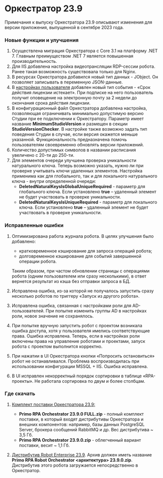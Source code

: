 # Оркестратор 23.9

Примечания к выпуску Оркестратора 23.9 описывают изменения для версии приложения, выпущенной в сентябре 2023 года.

### Новые функции и улучшения
1. Осуществлена миграция Оркестратора с Core 3.1 на платформу .NET 7. Главным преимуществом .NET 7 является повышенная производительность.
1. Для IIS добавлена настройка видеотрансляции RDP-сессии робота. Ранее такая возможность существовала только для Nginx.
1. В ресурсах Оркестратора добавился новый тип данных - JObject. Он позволяет записывать в переменную JSON-данные. 
1. В [настройках пользователя](https://docs.primo-rpa.ru/primo-rpa/orchestrator/settings/users/orch-users) добавлен новый тип события - «Срок действия лицензии истекает». При подписке на него пользователь получит оповещение на электронную почту за 2 недели до окончания срока действия лицензии.
1. В конфигурационный файл Оркестратора добавлена настройка, позволяющая ограничивать минимально допустимую версию Студии при ее подключении к Оркестратору. Параметр имеет название **MinimumStudioVersion** и размещен в секции **StudioVersionChecker**. В настройке также возможно задать тип поведения Студии в случае, если версия окажется меньше указанной. Функциональность предназначена помочь пользователям своевременно обновлять версии приложений.
1. Количество допустимых символов в названии расписания увеличено с 20-ти до 250-ти. 
1. Для элементов очереди улучшена проверка уникальности натурального ключа. Теперь возможно указать, нужно ли при проверке учитывать ключи удаленных элементов. Настройка применима как для глобального, так и для локального натурального ключа - внутри определенной очереди:
   * **DeletedNaturalKeysIsGlobalUniqueRequired** - параметр для глобального ключа. Если установлено **true** – удаленный элемент не будет участвовать в проверке уникальности. 
   * **DeletedNaturalKeysIsUniqueRequired** - параметр для локального ключа. Если установлено **true** – удаленный элемент не будет участвовать в проверке уникальности. 


### Исправленные ошибки
1. Оптимизирована работа журнала робота. В целях улучшения было добавлено:
   * кратковременное кэширование для запроса операций робота;
   * долговременное кэширование для событий завершенной операции робота.
   
   Таким образом, при частом обновлении страницы с операциями робота (одним пользователем или сразу несколькими), в ответ вернется результат из кэша без отправки запроса в БД. 
1. Исправлена ошибка, из-за которой не получалось запустить сразу несколько роботов по триггеру «Запуск из другого робота». 
1. Исправлена ошибка, связанная с настройками роли для AD-пользователей. При попытке изменить группы AD в настройках роли, новое значение не сохранялось. 
1. При попытке вручную запустить робот с проектом возникала ошибка доступа, хотя у пользователя имелись соответствующие права. Ошибка исправлена. Теперь, если в настройках роли включены права на управление роботами и проектами, запуск робота с проектом выполнится корректно.
1. При нажатии в UI Оркестратора кнопки «Попросить остановиться» робот не останавливался. Проблема воспроизводилась при использовании конфигурации MSSQL + IIS. Ошибка исправлена.
1. В UI исправлен некорректный порядок сортировки в таблице «RPA-проекты». Не работала сортировка по двум и более столбцам.


### Где скачать
1. [Комплект поставки Оркестратора 23.9:](https://disk.primo-rpa.ru/index.php/s/primo?path=%2FRelease%2FOrchestrator)
    * **Primo RPA Orchestrator 23.9.0 FULL.zip** - полный комплект поставки, в который входят дистрибутивы Оркестратора и внешних компонентов: например, базы данных PostgreSQL Server, брокера сообщений RabbitMQ и др. Вес дистрибутива ~ 3,5 Гб.
    * **Primo RPA Orchestrator 23.9.0.zip** - облегченный вариант поставки, весит ~ 1,1 Гб.

2. [Дистрибутив Robot Enterprise 23.9](https://disk.primo-rpa.ru/index.php/s/primo?path=%2FRelease%2FRobot). Архив должен иметь название **Primo RPA Robot Orchestrator <архитектура> 23.9.0.zip**. Дистрибутив этого робота загружается непосредственно в Оркестратор.


